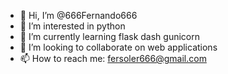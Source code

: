 - 👋 Hi, I’m @666Fernando666
- 👀 I’m interested in python
- 🌱 I’m currently learning flask dash gunicorn
- 💞️ I’m looking to collaborate on web applications
- 📫 How to reach me: fersoler666@gmail.com

<!---
666Fernando666/666Fernando666 is a ✨ special ✨ repository because its `README.md` (this file) appears on your GitHub profile.
You can click the Preview link to take a look at your changes.
--->
